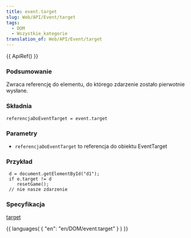 ```yaml
---
title: event.target
slug: Web/API/Event/target
tags:
  - DOM
  - Wszystkie_kategorie
translation_of: Web/API/Event/target
---
```

{{ ApiRef() }}

### Podsumowanie

Zwraca referencję do elementu, do którego zdarzenie zostało pierwotnie wysłane.

### Składnia

    referencjaDoEventTarget = event.target

### Parametry

- `referencjaDoEventTarget` to referencja do obiektu EventTarget

### Przykład

     d = document.getElementById("d1");
     if e.target != d
        resetGame();
     // nie nasze zdarzenie

### Specyfikacja

[target](http://www.w3.org/TR/2000/REC-DOM-Level-2-Events-20001113/events.html#Events-Event-target)

{{ languages( { "en": "en/DOM/event.target" } ) }}
